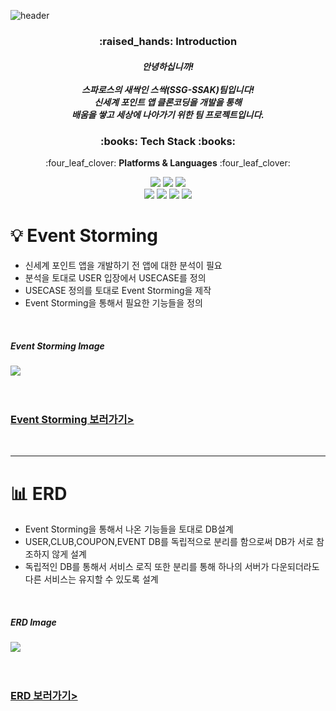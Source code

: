 ![header](https://capsule-render.vercel.app/api?type=waving&color=28794D&height=300&section=header&text=SSG-SSAK&fontColor=ffffff&fontSize=90&animation=fadeIn&fontAlignY=38&desc=%ec%8b%a0%ec%84%b8%ea%b3%84%ed%8f%ac%ec%9d%b8%ed%8a%b8%ec%95%b1+%ed%81%b4%eb%a1%a0%ec%bd%94%eb%94%a9&descAlignY=60&descAlign=50)

<div align=center>
	<h3>:raised_hands: Introduction</h3>
	<h5>
		안녕하십니까!<br><br>
		스파로스의 새싹인 스싹(SSG-SSAK)팀입니다!<br>
		신세계 포인트 앱 클론코딩을 개발을 통해<br>
		배움을 쌓고 세상에 나아가기 위한 팀 프로젝트입니다.
	</h5>
	
	
</div>
<p></p>

<div align=center>
	<h3>:books: Tech Stack :books:</h3>
	<p>:four_leaf_clover: <strong>Platforms & Languages</strong> :four_leaf_clover:</p>
</div>
<div align="center">  
	<img src="https://img.shields.io/badge/Next.js-000000?style=flat&logo=Next.js&logoColor=white" />
	<img src="https://img.shields.io/badge/Spring boot-6DB33F?style=flat&logo=springboot&logoColor=white" />
	
  <img src="https://img.shields.io/badge/Spring Securityt-6DB33F?style=flat&logo=springsecurity&logoColor=white" />
  <br>
  <img src="https://img.shields.io/badge/MySQL-4479A1?style=flat&logo=MySQL&logoColor=white" />
  <img src="https://img.shields.io/badge/javascript-F7DF1E?style=flat&logo=javascript&logoColor=white" />
  <img src="https://img.shields.io/badge/CSS-1572B6?style=flat&logo=CSS3&logoColor=white" />
  <img src="https://img.shields.io/badge/Python-3776AB?style=flat&logo=Python&logoColor=white" />
  <br>

</div>

 <h1>💡 Event Storming </h1>
 <ul>
	 <li>신세계 포인트 앱을 개발하기 전 앱에 대한 분석이 필요</li>
	 <li>분석을 토대로 USER 입장에서 USECASE를 정의</li>
	 <li>USECASE 정의를 토대로 Event Storming을 제작</li>
	 <li>Event Storming을 통해서 필요한 기능들을 정의</li>
</ul>
<br>
<div>
	<h5>Event Storming Image</h5>
	<img src=https://github.com/ssg-ssak/.github/assets/99310356/77428175-0f81-45d2-8797-f087aa6b1c1c/>
	<br>
	<br>
	<br>
	<h3><a href=https://miro.com/app/board/uXjVMyZkHiY=/?share_link_id=200377205789>Event Storming 보러가기></a></h3>
</div>

<br>
<hr>
<h1>📊 ERD </h1>
<ul>
	 <li>Event Storming을 통해서 나온 기능들을 토대로 DB설계</li>
	 <li>USER,CLUB,COUPON,EVENT DB를 독립적으로 분리를 함으로써 DB가 서로 참조하지 않게 설계</li>
	 <li>독립적인 DB를 통해서 서비스 로직 또한 분리를 통해 하나의 서버가 다운되더라도 다른 서비스는 유지할 수 있도록 설계</li>
</ul>
<br>
<div>
	<h5>ERD Image</h5>
	<img src=https://github.com/ssg-ssak/.github/assets/99310356/534cd652-7748-49ef-a775-edafbee6a539/>
	<br>
	<br>
	<br>
	<h3><a href=https://www.erdcloud.com/d/MuEJZmcHnriHcdguK>ERD 보러가기></a></h3>
</div>





